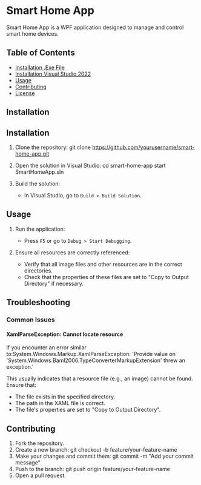 # Smart Home App

Smart Home App is a WPF application designed to manage and control smart home devices.

## Table of Contents

- [Installation .Exe File](#installexe)
- [Installation Visual Studio 2022](#installation)
- [Usage](#usage)
- [Contributing](#contributing)
- [License](#license)

## Installation

## Installation

1. Clone the repository:
git clone https://github.com/yourusername/smart-home-app.git

2. Open the solution in Visual Studio:
cd smart-home-app
start SmartHomeApp.sln

3. Build the solution:
    - In Visual Studio, go to `Build > Build Solution`.

## Usage

1. Run the application:
    - Press `F5` or go to `Debug > Start Debugging`.

2. Ensure all resources are correctly referenced:
    - Verify that all image files and other resources are in the correct directories.
    - Check that the properties of these files are set to "Copy to Output Directory" if necessary.

## Troubleshooting

### Common Issues

#### XamlParseException: Cannot locate resource

If you encounter an error similar to:System.Windows.Markup.XamlParseException: 'Provide value on 'System.Windows.Baml2006.TypeConverterMarkupExtension' threw an exception.'

This usually indicates that a resource file (e.g., an image) cannot be found. Ensure that:
- The file exists in the specified directory.
- The path in the XAML file is correct.
- The file's properties are set to "Copy to Output Directory".

## Contributing

1. Fork the repository.
2. Create a new branch:
git checkout -b feature/your-feature-name
3. Make your changes and commit them:
git commit -m "Add your commit message"
4. Push to the branch:
git push origin feature/your-feature-name
5. Open a pull request.

    
    
    
    
